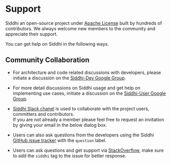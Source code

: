 # Support

Siddhi an open-source project under [Apache License](../../license/) built by hundreds of contributors. We always welcome new members to the community and appreciate their support. 

You can get help on Siddhi in the following ways.

## Community Collaboration 

* For architecture and code related discussions with developers, please initiate a discussion on the [Siddhi-Dev Google Group](https://groups.google.com/forum/#!forum/siddhi-dev).

* For more detail discussions on Siddhi usage and get help on implementing use cases, initiate a discussion on the [Siddhi-User Google Group](https://groups.google.com/forum/#!forum/siddhi-user). 

* [Siddhi Slack chanel](https://siddhi-io.slack.com/) is used to collaborate with the project users, committers and contributors.<br/> 
  If you are not already a member please feel free to request an invitation by giving your email in the below dialog box.

<div class="slackInvite">                            
<div id="CommunityInviter"></div>
<script>
  window.CommunityInviterAsyncInit = function () {
    CommunityInviter.init({
      app_url:'siddhi',
      team_id:'siddhi-io'
   })
  };

  (function(d, s, id){
    var js, fjs = d.getElementsByTagName(s)[0];
    if (d.getElementById(id)) {return;}
    js = d.createElement(s); js.id = id;
    js.src = "https://communityinviter.com/js/communityinviter.js";
    fjs.parentNode.insertBefore(js, fjs);
  }(document, 'script', 'Community_Inviter'));
</script>
</div>   

* Users can also ask questions from the developers using the Siddhi [GitHub issue tracker](https://github.com/siddhi-io/siddhi/issues) with the `question` label.

* Users can ask questions and get support via [StackOverflow](https://stackoverflow.com/questions/tagged/siddhi), make sure to add the `siddhi` tag to the issue for better response.

